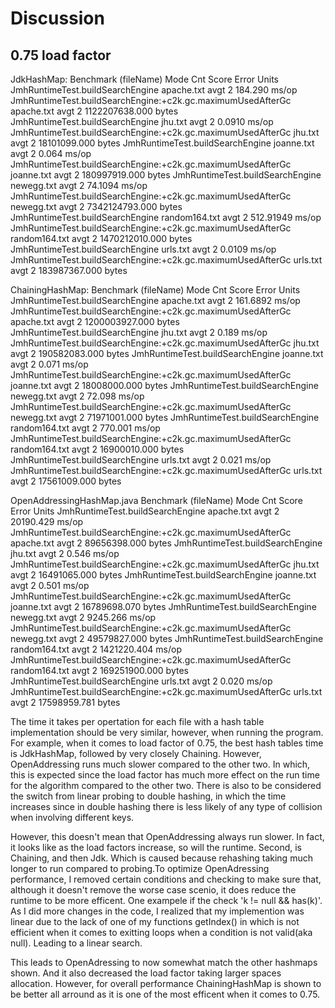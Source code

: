 # Discussion
## 0.75 load factor
JdkHashMap:
Benchmark                                                      (fileName) Mode Cnt Score Error Units
JmhRuntimeTest.buildSearchEngine                               apache.txt avgt 2 184.290 ms/op
JmhRuntimeTest.buildSearchEngine:+c2k.gc.maximumUsedAfterGc    apache.txt avgt 2 1122207638.000 bytes
JmhRuntimeTest.buildSearchEngine                               jhu.txt avgt 2 0.0910 ms/op
JmhRuntimeTest.buildSearchEngine:+c2k.gc.maximumUsedAfterGc    jhu.txt avgt 2 18101099.000 bytes
JmhRuntimeTest.buildSearchEngine                               joanne.txt avgt 2 0.064 ms/op
JmhRuntimeTest.buildSearchEngine:+c2k.gc.maximumUsedAfterGc    joanne.txt avgt 2 180997919.000 bytes
JmhRuntimeTest.buildSearchEngine                               newegg.txt avgt 2 74.1094 ms/op
JmhRuntimeTest.buildSearchEngine:+c2k.gc.maximumUsedAfterGc    newegg.txt avgt 2 7342124793.000 bytes
JmhRuntimeTest.buildSearchEngine                               random164.txt avgt 2 512.91949 ms/op
JmhRuntimeTest.buildSearchEngine:+c2k.gc.maximumUsedAfterGc    random164.txt avgt 2 1470212010.000 bytes
JmhRuntimeTest.buildSearchEngine                               urls.txt avgt 2 0.0109 ms/op
JmhRuntimeTest.buildSearchEngine:+c2k.gc.maximumUsedAfterGc    urls.txt avgt 2 183987367.000 bytes

ChainingHashMap:
Benchmark                                                      (fileName) Mode Cnt Score Error Units
JmhRuntimeTest.buildSearchEngine                               apache.txt avgt 2 161.6892 ms/op
JmhRuntimeTest.buildSearchEngine:+c2k.gc.maximumUsedAfterGc    apache.txt avgt 2 1200003927.000 bytes
JmhRuntimeTest.buildSearchEngine                               jhu.txt avgt 2 0.189 ms/op
JmhRuntimeTest.buildSearchEngine:+c2k.gc.maximumUsedAfterGc    jhu.txt avgt 2 190582083.000 bytes
JmhRuntimeTest.buildSearchEngine                               joanne.txt avgt 2 0.071 ms/op
JmhRuntimeTest.buildSearchEngine:+c2k.gc.maximumUsedAfterGc    joanne.txt avgt 2 18008000.000 bytes
JmhRuntimeTest.buildSearchEngine                               newegg.txt avgt 2 72.098 ms/op
JmhRuntimeTest.buildSearchEngine:+c2k.gc.maximumUsedAfterGc    newegg.txt avgt 2 71971001.000 bytes
JmhRuntimeTest.buildSearchEngine                               random164.txt avgt 2 770.001 ms/op
JmhRuntimeTest.buildSearchEngine:+c2k.gc.maximumUsedAfterGc    random164.txt avgt 2 16900010.000 bytes
JmhRuntimeTest.buildSearchEngine                               urls.txt avgt 2 0.021 ms/op
JmhRuntimeTest.buildSearchEngine:+c2k.gc.maximumUsedAfterGc    urls.txt avgt 2 17561009.000 bytes

OpenAddressingHashMap.java
Benchmark                                                       (fileName) Mode Cnt Score Error Units
JmhRuntimeTest.buildSearchEngine                                apache.txt avgt 2 20190.429 ms/op
JmhRuntimeTest.buildSearchEngine:+c2k.gc.maximumUsedAfterGc     apache.txt avgt 2 89656398.000 bytes
JmhRuntimeTest.buildSearchEngine                                jhu.txt avgt 2 0.546 ms/op
JmhRuntimeTest.buildSearchEngine:+c2k.gc.maximumUsedAfterGc     jhu.txt avgt 2 16491065.000 bytes
JmhRuntimeTest.buildSearchEngine                                joanne.txt avgt 2 0.501 ms/op
JmhRuntimeTest.buildSearchEngine:+c2k.gc.maximumUsedAfterGc     joanne.txt avgt 2 16789698.070 bytes
JmhRuntimeTest.buildSearchEngine                                newegg.txt avgt 2 9245.266 ms/op
JmhRuntimeTest.buildSearchEngine:+c2k.gc.maximumUsedAfterGc     newegg.txt avgt 2 49579827.000 bytes
JmhRuntimeTest.buildSearchEngine                                random164.txt avgt 2 1421220.404 ms/op
JmhRuntimeTest.buildSearchEngine:+c2k.gc.maximumUsedAfterGc     random164.txt avgt 2 169251900.000 bytes
JmhRuntimeTest.buildSearchEngine                                urls.txt avgt 2 0.020 ms/op
JmhRuntimeTest.buildSearchEngine:+c2k.gc.maximumUsedAfterGc     urls.txt avgt 2 17598959.781 bytes



The time it takes per opertation for each file with a hash table implementation should be very similar,
however, when running the program. For example, when it comes to load factor of 0.75, the best hash tables time is JdkHashMap, followed by
very closely Chaining. However, OpenAddressing runs much slower compared to the other two. In which, this is 
expected since the load factor has much more effect on the run time for the algorithm compared to the 
other two. There is also to be considered the switch from linear probing to double hashing, 
in which the time increases since in double hashing there is less likely of any type of collision
when involving different keys. 

However, this doesn't mean that OpenAddressing always run slower. In fact, it looks like as the load factors increase, 
so will the runtime. Second, is Chaining, and then Jdk. Which is caused because rehashing taking much longer to run compared to probing.To optimize
OpenAdressing performance, I removed certain conditions and checking to make sure that, although it doesn't
remove the worse case scenio, it does reduce the runtime to be more efficent. One exampele if the check 'k != null && 
has(k)'. As I did more changes in the code, I realized that my implemention was linear due to the lack of one of my functions 
getIndex() in which is not efficient when it comes to exitting loops when a condition is not valid(aka null). Leading to
a linear search.

This leads to OpenAdressing to now somewhat match the other hashmaps shown. And it also decreased the load factor taking 
larger spaces allocation. However, for overall performance ChainingHashMap is shown to be better all arround as it is one 
of the most efficent when it comes to 0.75.